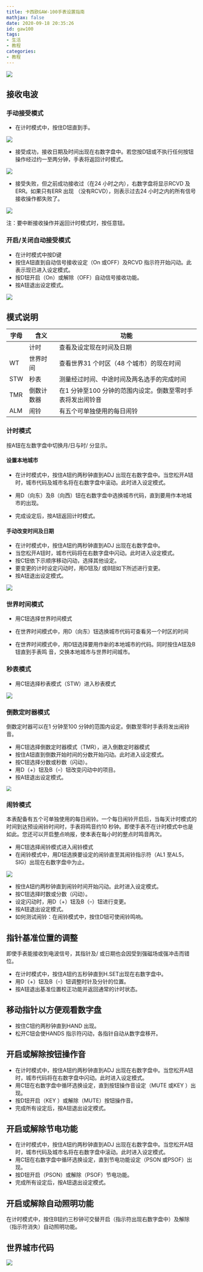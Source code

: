 ```yaml
---
title: 卡西欧GAW-100手表设置指南
mathjax: false
date: 2020-09-18 20:35:26
id: gaw100
tags:
- 生活
- 教程
categories:
- 教程
---
```


![](https://gitee.com/zihm/images/raw/master/hexo/20200918123953.png)



<!---more--->

## 接收电波

###  手动接受模式

- 在计时模式中，按住D钮直到手。

![](https://gitee.com/zihm/images/raw/master/hexo/20200918123953-3.png)

- 接受成功，接收日期及时间出现在右数字盘中。若您按D钮或不执行任何按钮操作经过约一至两分钟，手表将返回计时模式。

![](https://gitee.com/zihm/images/raw/master/hexo/20200918123953-4.png)

- 接受失败，但之前成功接收过（在24 小时之内），右数字盘将显示RCVD 及ERR。如果只有ERR 出现
  （没有RCVD），则表示过去24 小时之内的所有信号接收操作都失败了。

![](https://gitee.com/zihm/images/raw/master/hexo/20200918123953-5.png)

注：要中断接收操作并返回计时模式时，按任意钮。

### 开启/关闭自动接受模式

- 在计时模式中按D键
- 按住A钮直到自动信号接收设定（On 或OFF）及RCVD 指示符开始闪动。此表示现已进入设定模式。
- 按D钮开启（On）或解除（OFF）自动信号接收功能。
- 按A钮退出设定模式。

![](https://gitee.com/zihm/images/raw/master/hexo/20200918123953-6.png)

## 模式说明

| 字母 | 含义       | 功能                                                       |
| ---- | ---------- | ---------------------------------------------------------- |
|      | 计时       | 查看及设定现在时间及日期                                   |
| WT   | 世界时间   | 查看世界31 个时区（48 个城市）的现在时间                   |
| STW  | 秒表       | 测量经过时间、中途时间及两名选手的完成时间                 |
| TMR  | 倒数计数器 | 在1 分钟至100 分钟的范围内设定。倒数至零时手表将发出闹铃音 |
| ALM  | 闹铃       | 有五个可单独使用的每日闹铃                                 |

### 计时模式

按A钮在左数字盘中切换月/日与时/ 分显示。

#### 设置本地城市

- 在计时模式中，按住A钮约两秒钟直到ADJ 出现在右数字盘中。当您松开A钮时，城市代码及城市名将在右数字盘中滚动。此时进入设定模式。

- 用D（向东）及B（向西）钮在右数字盘中选换城市代码，直到要用作本地城市的出现。

- 完成设定后，按A钮返回计时模式。

#### 手动改变时间及日期

- 在计时模式中，按住A钮约两秒钟直到ADJ 出现在右数字盘中。
- 当您松开A钮时，城市代码将在右数字盘中闪动。此时进入设定模式。
- 按C钮依下示顺序移动闪动，选择其他设定。
- 要变更的计时设定闪动时，用D钮及/ 或B钮如下所述进行变更。
- 按A钮退出设定模式。

![](https://gitee.com/zihm/images/raw/master/hexo/20200918123953-7.png)

### 世界时间模式

- 用C钮选择世界时间模式

- 在世界时间模式中，用D（向东）钮选换城市代码可查看另一个时区的时间
- 在世界时间模式中，用D钮选择要用作新的本地城市的代码。同时按住A钮及B钮直到手表鸣
  音，交换本地城市与世界时间城市。

### 秒表模式

- 用C钮选择秒表模式（STW）进入秒表模式

![](https://gitee.com/zihm/images/raw/master/hexo/20200918123953-8.png)

### 倒数定时器模式

倒数定时器可以在1 分钟至100 分钟的范围内设定。倒数至零时手表将发出闹铃音。

- 用C钮选择倒数定时器模式（TMR），进入倒数定时器模式
- 按住A钮直到倒数开始时间的分数开始闪动。此时进入设定模式。
- 按C钮选择分数或秒数（闪动）。
- 用D（+）钮及B（–）钮改变闪动中的项目。
- 按A钮退出设定模式。

<img src="https://gitee.com/zihm/images/raw/master/hexo/20200918123953-10.png" style="zoom:80%;" />

### 闹铃模式

本表配备有五个可单独使用的每日闹铃。一个每日闹铃开启后，当每天计时模式的时间到达预设闹铃时间时，手表将鸣音约10 秒钟。即使手表不在计时模式中也是如此。您还可以开启整点响报，使本表在每小时的整点时鸣音两次。

- 用C钮选择闹铃模式进入闹铃模式
- 在闹铃模式中，用D钮选换要设定的闹铃直至其闹铃指示符（AL1 至AL5，SIG）出现在右数字盘中为止。

![](https://gitee.com/zihm/images/raw/master/hexo/20200918123953-9.png)

- 按住A钮约两秒钟直到闹铃时间开始闪动。此时进入设定模式。
- 按C钮选择时数或分数（闪动）。
- 设定闪动时，用D（+）钮及B（–）钮进行变更。
- 按A钮退出设定模式。
- 如何测试闹铃：在闹铃模式中，按住D钮可使闹铃鸣响。



## 指针基准位置的调整

即使手表能接收到电波信号，其指针及/ 或日期也会因受到强磁场或强冲击而错位。

- 在计时模式中，按住A钮约五秒钟直到H.SET出现在右数字盘中。
- 用D（+）钮及B（–）钮调整时针及分针的位置。
- 按A钮退出基准位置校正功能并返回通常的计时状态。

## 移动指针以方便观看数字盘

- 按住C钮约两秒钟直到HAND 出现。
- 松开C钮会使HANDS 指示符闪动，各指针自动从数字盘移开。

## 开启或解除按钮操作音

-  在计时模式中，按住A钮约两秒钟直到ADJ 出现在右数字盘中。当您松开A钮时，城市代码将在右数字盘中闪动。此时进入设定模式。
-  用C钮在右数字盘中循环选换设定，直到按钮操作音设定（MUTE 或KEY ）出现。
-  按D钮开启（KEY ）或解除（MUTE）按钮操作音。
-  完成所有设定后，按A钮退出设定模式。

## 开启或解除节电功能

- 在计时模式中，按住A钮约两秒钟直到ADJ 出现在右数字盘中。当您松开A钮时，城市代码及城市名将在右数字盘中滚动。此时进入设定模式。
- 用C钮在右数字盘中循环选换设定，直到节电功能设定（PSON 或PSOF）出现。
- 按D钮开启（PSON）或解除（PSOF）节电功能。
- 完成所有设定后，按A钮退出设定模式。

## 开启或解除自动照明功能

在计时模式中，按住B钮约三秒钟可交替开启（指示符出现右数字盘中）及解除（指示符消失）自动照明功能。



## 世界城市代码

![](https://gitee.com/zihm/images/raw/master/hexo/20200918200515.png)